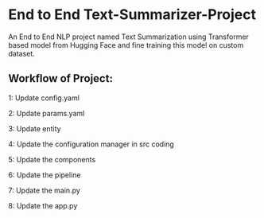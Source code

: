 # End to End  Text-Summarizer-Project

An End to End NLP project named Text Summarization using Transformer based model from Hugging Face and fine training this model on custom dataset.

## Workflow of Project:

1: Update config.yaml

2: Update params.yaml

3: Update entity

4: Update the configuration manager in src coding

5: Update the components

6: Update the pipeline

7: Update the main.py

8: Update the app.py

